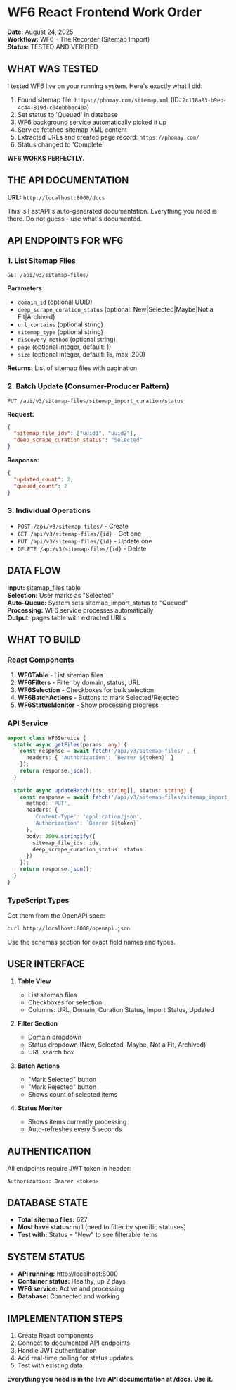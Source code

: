 # WF6 React Frontend Work Order

**Date:** August 24, 2025  
**Workflow:** WF6 - The Recorder (Sitemap Import)  
**Status:** TESTED AND VERIFIED  

## WHAT WAS TESTED

I tested WF6 live on your running system. Here's exactly what I did:

1. Found sitemap file: `https://phomay.com/sitemap.xml` (ID: `2c118a83-b9eb-4c44-819d-c04ebbbec40a`)
2. Set status to 'Queued' in database  
3. WF6 background service automatically picked it up
4. Service fetched sitemap XML content
5. Extracted URLs and created page record: `https://phomay.com/`
6. Status changed to 'Complete'

**WF6 WORKS PERFECTLY.**

## THE API DOCUMENTATION

**URL:** `http://localhost:8000/docs`

This is FastAPI's auto-generated documentation. Everything you need is there. Do not guess - use what's documented.

## API ENDPOINTS FOR WF6

### 1. List Sitemap Files
```
GET /api/v3/sitemap-files/
```
**Parameters:**
- `domain_id` (optional UUID)
- `deep_scrape_curation_status` (optional: New|Selected|Maybe|Not a Fit|Archived)
- `url_contains` (optional string)  
- `sitemap_type` (optional string)
- `discovery_method` (optional string)
- `page` (optional integer, default: 1)
- `size` (optional integer, default: 15, max: 200)

**Returns:** List of sitemap files with pagination

### 2. Batch Update (Consumer-Producer Pattern)
```
PUT /api/v3/sitemap-files/sitemap_import_curation/status
```
**Request:**
```json
{
  "sitemap_file_ids": ["uuid1", "uuid2"],
  "deep_scrape_curation_status": "Selected"
}
```
**Response:**
```json
{
  "updated_count": 2,
  "queued_count": 2
}
```

### 3. Individual Operations
- `POST /api/v3/sitemap-files/` - Create
- `GET /api/v3/sitemap-files/{id}` - Get one
- `PUT /api/v3/sitemap-files/{id}` - Update one  
- `DELETE /api/v3/sitemap-files/{id}` - Delete

## DATA FLOW

**Input:** sitemap_files table  
**Selection:** User marks as "Selected"  
**Auto-Queue:** System sets sitemap_import_status to "Queued"  
**Processing:** WF6 service processes automatically  
**Output:** pages table with extracted URLs

## WHAT TO BUILD

### React Components
1. **WF6Table** - List sitemap files
2. **WF6Filters** - Filter by domain, status, URL
3. **WF6Selection** - Checkboxes for bulk selection
4. **WF6BatchActions** - Buttons to mark Selected/Rejected
5. **WF6StatusMonitor** - Show processing progress

### API Service
```typescript
export class WF6Service {
  static async getFiles(params: any) {
    const response = await fetch('/api/v3/sitemap-files/', {
      headers: { 'Authorization': `Bearer ${token}` }
    });
    return response.json();
  }
  
  static async updateBatch(ids: string[], status: string) {
    const response = await fetch('/api/v3/sitemap-files/sitemap_import_curation/status', {
      method: 'PUT',
      headers: { 
        'Content-Type': 'application/json',
        'Authorization': `Bearer ${token}` 
      },
      body: JSON.stringify({
        sitemap_file_ids: ids,
        deep_scrape_curation_status: status
      })
    });
    return response.json();
  }
}
```

### TypeScript Types
Get them from the OpenAPI spec:
```bash
curl http://localhost:8000/openapi.json
```
Use the schemas section for exact field names and types.

## USER INTERFACE

1. **Table View**
   - List sitemap files
   - Checkboxes for selection
   - Columns: URL, Domain, Curation Status, Import Status, Updated

2. **Filter Section**
   - Domain dropdown
   - Status dropdown (New, Selected, Maybe, Not a Fit, Archived)
   - URL search box

3. **Batch Actions**
   - "Mark Selected" button
   - "Mark Rejected" button  
   - Shows count of selected items

4. **Status Monitor**
   - Shows items currently processing
   - Auto-refreshes every 5 seconds

## AUTHENTICATION

All endpoints require JWT token in header:
```
Authorization: Bearer <token>
```

## DATABASE STATE

- **Total sitemap files:** 627
- **Most have status:** null (need to filter by specific statuses)
- **Test with:** Status = "New" to see filterable items

## SYSTEM STATUS

- **API running:** http://localhost:8000
- **Container status:** Healthy, up 2 days
- **WF6 service:** Active and processing
- **Database:** Connected and working

## IMPLEMENTATION STEPS

1. Create React components
2. Connect to documented API endpoints  
3. Handle JWT authentication
4. Add real-time polling for status updates
5. Test with existing data

**Everything you need is in the live API documentation at /docs. Use it.**
